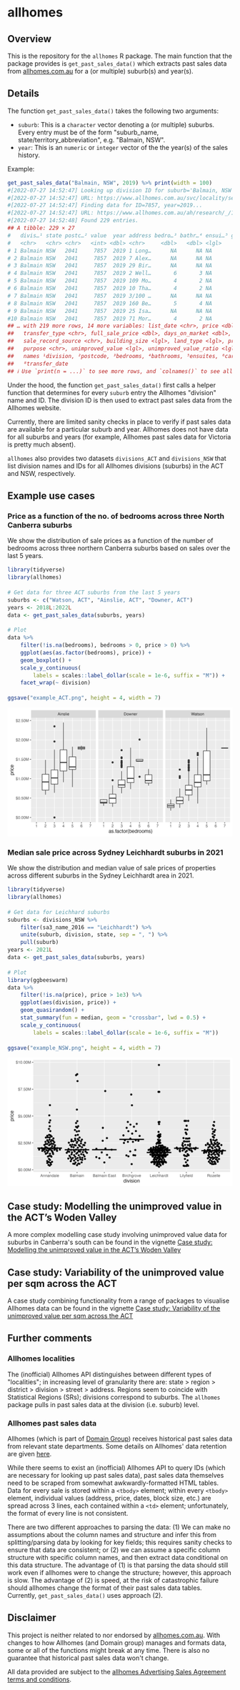 # allhomes

## Overview

This is the repository for the `allhomes` R package. The main function that the package provides is `get_past_sales_data()` which extracts past sales data from [allhomes.com.au](allhomes.com.au) for a (or multiple) suburb(s) and year(s).

## Details

The function `get_past_sales_data()` takes the following two arguments:

- `suburb`: This is a `character` vector denoting a (or multiple) suburbs. Every entry must be of the form "suburb_name, state/territory_abbreviation", e.g. "Balmain, NSW".
- `year`: This is an `numeric` or `integer` vector of the the year(s) of the sales history.

Example:

```r
get_past_sales_data("Balmain, NSW", 2019) %>% print(width = 100)
#[2022-07-27 14:52:47] Looking up division ID for suburb='Balmain, NSW'...
#[2022-07-27 14:52:47] URL: https://www.allhomes.com.au/svc/locality/searchallbyname?st=NSW&n=balmain
#[2022-07-27 14:52:47] Finding data for ID=7857, year=2019...
#[2022-07-27 14:52:47] URL: https://www.allhomes.com.au/ah/research/_/120785712/sale-history?year=2019
#[2022-07-27 14:52:48] Found 229 entries.
## A tibble: 229 × 27
#   divis…¹ state postc…² value  year address bedro…³ bathr…⁴ ensui…⁵ garages carpo…⁶ contr…⁷ trans…⁸
#   <chr>   <chr> <chr>   <int> <dbl> <chr>     <dbl>   <dbl> <lgl>     <dbl> <lgl>   <chr>   <chr>  
# 1 Balmain NSW   2041     7857  2019 1 Long…      NA      NA NA           NA NA      06/12/… 02/04/…
# 2 Balmain NSW   2041     7857  2019 7 Alex…      NA      NA NA           NA NA      30/08/… 16/10/…
# 3 Balmain NSW   2041     7857  2019 29 Bir…      NA      NA NA           NA NA      25/10/… 06/12/…
# 4 Balmain NSW   2041     7857  2019 2 Well…       6       3 NA            4 NA      25/05/… 26/08/…
# 5 Balmain NSW   2041     7857  2019 109 Mo…       4       2 NA            2 NA      25/02/… 08/04/…
# 6 Balmain NSW   2041     7857  2019 10 Tha…       4       2 NA            4 NA      05/10/… 16/12/…
# 7 Balmain NSW   2041     7857  2019 3/100 …      NA      NA NA           NA NA      18/07/… 06/09/…
# 8 Balmain NSW   2041     7857  2019 160 Be…       5       4 NA            1 NA      18/10/… 13/12/…
# 9 Balmain NSW   2041     7857  2019 25 Isa…      NA      NA NA           NA NA      01/05/… 02/09/…
#10 Balmain NSW   2041     7857  2019 71 Mor…       4       2 NA            2 NA      24/05/… 05/07/…
## … with 219 more rows, 14 more variables: list_date <chr>, price <dbl>, block_size <dbl>,
##   transfer_type <chr>, full_sale_price <dbl>, days_on_market <dbl>, sale_type <lgl>,
##   sale_record_source <chr>, building_size <lgl>, land_type <lgl>, property_type <lgl>,
##   purpose <chr>, unimproved_value <lgl>, unimproved_value_ratio <lgl>, and abbreviated variable
##   names ¹​division, ²​postcode, ³​bedrooms, ⁴​bathrooms, ⁵​ensuites, ⁶​carports, ⁷​contract_date,
##   ⁸​transfer_date
## ℹ Use `print(n = ...)` to see more rows, and `colnames()` to see all variable names
```

Under the hood, the function `get_past_sales_data()` first calls a helper function that determines for every `suburb` entry the Allhomes "division" name and ID. The division ID is then used to extract past sales data from the Allhomes website.

Currently, there are limited sanity checks in place to verify if past sales data are available for a particular suburb and year. Allhomes does not have data for all suburbs and years (for example, Allhomes past sales data for Victoria is pretty much absent).

`allhomes` also provides two datasets `divisions_ACT` and `divisions_NSW` that list division names and IDs for all Allhomes divisions (suburbs) in the ACT and NSW, respectively.


## Example use cases

### Price as a function of the no. of bedrooms across three North Canberra suburbs

We show the distribution of sale prices as a function of the number of bedrooms
across three northern Canberra suburbs based on sales over the last 5 years.

```r
library(tidyverse)
library(allhomes)

# Get data for three ACT suburbs from the last 5 years 
suburbs <- c("Watson, ACT", "Ainslie, ACT", "Downer, ACT")
years <- 2018L:2022L
data <- get_past_sales_data(suburbs, years)

# Plot
data %>%
    filter(!is.na(bedrooms), bedrooms > 0, price > 0) %>%
    ggplot(aes(as.factor(bedrooms), price)) +
    geom_boxplot() +
    scale_y_continuous(
        labels = scales::label_dollar(scale = 1e-6, suffix = "M")) +
    facet_wrap(~ division)

ggsave("example_ACT.png", height = 4, width = 7)
```

![](example_ACT.png)


### Median sale price across Sydney Leichhardt suburbs in 2021

We show the distribution and median value of sale prices of properties across
different suburbs in the Sydney Leichhardt area in 2021.

```r
library(tidyverse)
library(allhomes)

# Get data for Leichhard suburbs
suburbs <- divisions_NSW %>%
    filter(sa3_name_2016 == "Leichhardt") %>%
    unite(suburb, division, state, sep = ", ") %>%
    pull(suburb)
years <- 2021L
data <- get_past_sales_data(suburbs, years)

# Plot
library(ggbeeswarm)
data %>%
    filter(!is.na(price), price > 1e3) %>%
    ggplot(aes(division, price)) +
    geom_quasirandom() +
    stat_summary(fun = median, geom = "crossbar", lwd = 0.5) +
    scale_y_continuous(
        labels = scales::label_dollar(scale = 1e-6, suffix = "M"))

ggsave("example_NSW.png", height = 4, width = 7)
```

![](example_NSW.png)

## Case study: Modelling the unimproved value in the ACT’s Woden Valley

A more complex modelling case study involving unimproved value data for suburbs in Canberra's south can be found in the vignette [Case study: Modelling the unimproved value in the ACT’s Woden Valley](https://htmlpreview.github.io/?https://raw.githubusercontent.com/mevers/allhomes/main/vignettes/UV_model.html)

## Case study: Variability of the unimproved value per sqm across the ACT

A case study combining functionality from a range of packages to visualise Allhomes data can be found in the vignette [Case study: Variability of the unimproved value per sqm across the ACT](https://htmlpreview.github.io/?https://raw.githubusercontent.com/mevers/allhomes/main/vignettes/spatial_median_price.html)


## Further comments

### Allhomes localities

The (inofficial) Allhomes API distinguishes between different types of "localities"; in increasing level of granularity there are: state > region > district > division > street > address. Regions seem to coincide with Statistical Regions (SRs); divisions correspond to suburbs. The `allhomes` package pulls in past sales data at the division (i.e. suburb) level.

### Allhomes past sales data

Allhomes (which is part of [Domain Group](https://en.wikipedia.org/wiki/Domain_Group)) receives historical past sales data from relevant state departments. Some details on Allhomes' data retention are given [here](https://help.allhomes.com.au/hc/en-us/articles/360055268773-Removal-of-historical-sales-data). 

While there seems to exist an (inofficial) Allhomes API to query IDs (which are necessary for looking up past sales data), past sales data themselves need to be scraped from somewhat awkwardly-formatted HTML tables. Data for every sale is stored within a `<tbody>` element; within every `<tbody>` element, individual values (address, price, dates, block size, etc.) are spread across 3 lines, each contained within a `<td>` element; unfortunately, the format of every line is not consistent.

There are two different approaches to parsing the data: (1) We can make no assumptions about the column names and structure and infer this from splitting/parsing data by looking for key fields; this requires sanity checks to ensure that data are consistent; or (2) we can assume a specific column structure with specific column names, and then extract data conditional on this data structure. The advantage of (1) is that parsing the data should still work even if allhomes were to change the structure; however, this approach is slow. The advantage of (2) is speed, at the risk of catastrophic failure should allhomes change the format of their past sales data tables. Currently, `get_past_sales_data()` uses approach (2).


## Disclaimer

This project is neither related to nor endorsed by [allhomes.com.au](allhomes.com.au). With changes to how Allhomes (and Domain group) manages and formats data, some or all of the functions might break at any time. There is also no guarantee that historical past sales data won't change.

All data provided are subject to the [allhomes Advertising Sales Agreement terms and conditions](https://www.allhomes.com.au/ah/advertising-terms/).

